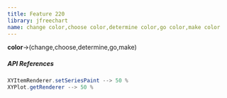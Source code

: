 ```yaml
---
title: Feature 220
library: jfreechart
name: change color,choose color,determine color,go color,make color
---
```


**color**->(change,choose,determine,go,make)

##### API References

```java
XYItemRenderer.setSeriesPaint --> 50 %
XYPlot.getRenderer --> 50 %
```
